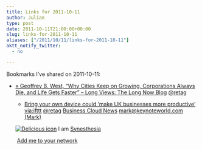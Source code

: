 ```yaml
---
title: Links for 2011-10-11
author: Julian
type: post
date: 2011-10-11T21:00:00+00:00
slug: links-for-2011-10-11 
aliases: ["/2011/10/11/links-for-2011-10-11"]
aktt_notify_twitter:
  - no

---
```

Bookmarks I&#8217;ve shared on 2011-10-11:

  * [&raquo; Geoffrey B. West, &ldquo;Why Cities Keep on Growing, Corporations Always Die, and Life Gets Faster&rdquo; &#8211; Long Views: The Long Now Blog][1] 
    [@retag][2] </li> 
    
      * [Bring your own device could &#8216;make UK businesses more productive&rsquo;][3] 
        [via:ifttt][4]  [@retag][5]  [Business Cloud News][6] [mark@keynoteworld.com (Mark)][7] </li> </ul> 
        
        <p class="deliciouslink">
          <a href="https://del.icio.us/synesthesia" title="See all my bookmarks on del.icio.us"><img src="https://www.synesthesia.co.uk/images/deliciousicon.jpg" alt="Delicious icon" /></a>&nbsp;I am <a href="https://del.icio.us/synesthesia" title="See all my bookmarks on del.icio.us">Synesthesia</a>
        </p>
        
        <p class="deliciouslink">
          <a href="https://del.icio.us/network?add=synesthesia" title="Add me to your del.icio.us network"><img src="https://www.synesthesia.co.uk/images/add.gif" alt="" /></a>&nbsp;<a href="https://del.icio.us/network?add=synesthesia" title="Add me to your del.icio.us network">Add me to your network</a>
        </p>

 [1]: https://blog.longnow.org/2011/07/26/geoffrey-b-west-%E2%80%9Cwhy-cities-keep-on-growing-corporations-always-die-and-life-gets-faster%E2%80%9D
 [2]: https://www.delicious.com/synesthesia/%40retag
 [3]: https://www.businesscloudnews.com/mobile-cloud/594-bring-your-own-device-could-improve-productivity.html?utm_source=feedburner&utm_medium=feed&utm_campaign=Feed:+BusinessCloudNews+(Business+Cloud+News+RSS+updates)
 [4]: https://www.delicious.com/synesthesia/via%3Aifttt
 [5]: https://www.delicious.com/synesthesia/+%40retag
 [6]: https://www.delicious.com/synesthesia/+Business+Cloud+News
 [7]: https://www.delicious.com/synesthesia/mark%40keynoteworld.com+%28Mark%29